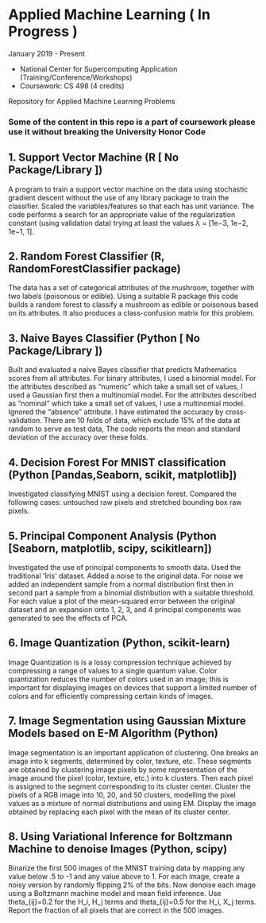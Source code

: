 # Applied Machine Learning ( In Progress )  
January 2019 - Present 
  * National Center for Supercomputing Application (Training/Conference/Workshops)
  * Coursework: CS 498 (4 credits)


Repository for Applied Machine Learning Problems

### Some of the content in this repo is a part of coursework please use it without breaking the University Honor Code
 
## 1. Support Vector Machine (R [ No Package/Library ])
A program to train a support vector machine on the data using stochastic gradient descent without the use of any 
library package to train the classifier. Scaled the variables/features so that each has unit variance. 
The code performs a search for an appropriate value of the regularization constant (using validation data)
trying at least the values λ = [1e−3, 1e−2, 1e−1, 1].

## 2. Random Forest Classifier (R, RandomForestClassifier package)
The data has a set of categorical attributes of the mushroom, together with two labels (poisonous or
edible). Using a suitable R package this code builds a random forest to classify a mushroom as edible or poisonous based
on its attributes. It also produces a class-confusion matrix for this problem. 

## 3. Naive Bayes Classifier (Python [ No Package/Library ])
Built and evaluated a naive Bayes classifier that predicts Mathematics scores from all attributes.
For binary attributes, I used a binomial model. For the attributes described as “numeric” which
take a small set of values, I used a Gaussian first then a multinomial model. For the attributes described as “nominal” 
which take a small set of values, I use a multinomial model. Ignored the “absence” attribute.
I have estimated the accuracy by cross-validation. There are 10 folds of data, which exclude 15% of the data at random to serve as test data, The code reports the mean and standard deviation
of the accuracy over these folds.

## 4. Decision Forest For MNIST classification (Python [Pandas,Seaborn, scikit, matplotlib])
Investigated classifying MNIST using a decision forest. Compared the following cases: untouched raw pixels and stretched
bounding box raw pixels. 

## 5. Principal Component Analysis (Python [Seaborn, matplotlib, scipy, scikitlearn])
Investigated the use of principal components to smooth data. Used the traditional 'Iris' dataset. Added a noise to the original data. For noise we added an independent sample from a normal distribution first then in second part a sample from a binomial distribution with a suitable threshold. For each value a plot of the mean-squared error between the original dataset and an expansion onto 1, 2, 3, and 4 principal components was generated to see the effects of PCA. 

## 6. Image Quantization (Python, scikit-learn)
Image Quantization is is a lossy compression technique achieved by compressing a range of values to a single quantum value. Color quantization reduces the number of colors used in an image; this is important for displaying images on devices that support a limited number of colors and for efficiently compressing certain kinds of images. 

## 7. Image Segmentation using Gaussian Mixture Models based on E-M Algorithm (Python)
Image segmentation is an important application of clustering. One breaks an image into k segments, determined by color, texture, etc. These segments are obtained by clustering image pixels by some representation of the image around
the pixel (color, texture, etc.) into k clusters. Then each pixel is assigned to the segment corresponding to its cluster center. Cluster the pixels of a RGB image into 10, 20, and 50 clusters, modelling the pixel values as a mixture of normal distributions and using EM. Display the image obtained by replacing each pixel with the mean of its cluster center.

## 8. Using Variational Inference for Boltzmann Machine to denoise Images (Python, scipy)
Binarize the first 500 images of the MNIST training data by mapping any value below .5 to -1 and any value above to 1. For each image, create a noisy version by randomly flipping 2% of the bits. Now denoise each image using a Boltzmann machine model and mean field inference. Use theta_{ij}=0.2 for the H_i, H_j terms and theta_{ij}=0.5 for the H_i, X_j terms. Report the fraction of all pixels that are correct in the 500 images.

